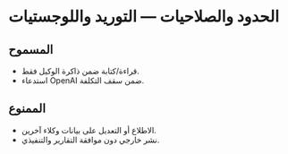 # الحدود والصلاحيات — التوريد واللوجستيات

## المسموح
- قراءة/كتابة ضمن ذاكرة الوكيل فقط.
- استدعاء OpenAI ضمن سقف التكلفة.

## الممنوع
- الاطلاع أو التعديل على بيانات وكلاء آخرين.
- نشر خارجي دون موافقة التقارير والتنفيذي.
